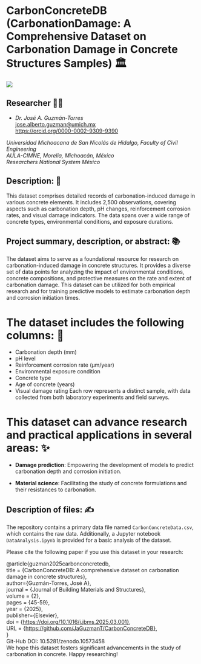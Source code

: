 # CarbonConcreteDB (CarbonationDamage: A Comprehensive Dataset on Carbonation Damage in Concrete Structures Samples) 🏛️
![](CarbonationOverview.png)

## Researcher 🧑‍🔬
- *Dr. José A. Guzmán-Torres* <br />
jose.alberto.guzman@umich.mx <br />
https://orcid.org/0000-0002-9309-9390

*Universidad Michoacana de San Nicolás de Hidalgo, Faculty of Civil Engineering* <br />
*AULA-CIMNE, Morelia, Michoacán, México* <br />
*Researchers National System México*

## Description: 📝
This dataset comprises detailed records of carbonation-induced damage in various concrete elements. It includes 2,500 observations, covering aspects such as carbonation depth, pH changes, reinforcement corrosion rates, and visual damage indicators. The data spans over a wide range of concrete types, environmental conditions, and exposure durations.

## Project summary, description, or abstract: 📚

The dataset aims to serve as a foundational resource for research on carbonation-induced damage in concrete structures. It provides a diverse set of data points for analyzing the impact of environmental conditions, concrete compositions, and protective measures on the rate and extent of carbonation damage. This dataset can be utilized for both empirical research and for training predictive models to estimate carbonation depth and corrosion initiation times.

# The dataset includes the following columns: 🔬

- Carbonation depth (mm)
- pH level
- Reinforcement corrosion rate (µm/year)
- Environmental exposure condition
- Concrete type
- Age of concrete (years)
- Visual damage rating
Each row represents a distinct sample, with data collected from both laboratory experiments and field surveys.

# This dataset can advance research and practical applications in several areas: ✨

- **Damage prediction**: Empowering the development of models to predict carbonation depth and corrosion initiation.

- **Material science**: Facilitating the study of concrete formulations and their resistances to carbonation.

## Description of files: ✍️
The repository contains a primary data file named `CarbonConcreteData.csv`, which contains the raw data. Additionally, a Jupyter notebook `DataAnalysis.ipynb` is provided for a basic analysis of the dataset.

Please cite the following paper if you use this dataset in your research:

@article{guzman2025carbonconcretedb, <br />
  title = {CarbonConcreteDB: A comprehensive dataset on carbonation damage in concrete structures}, <br />
  author={Guzmán-Torres, José A}, <br />
  journal = {Journal of Building Materials and Structures}, <br />
  volume = {2}, <br />
  pages = {45-59}, <br />
  year = {2025}, <br />
  publisher={Elsevier}, <br />
  doi = {https://doi.org/10.1016/j.jbms.2025.03.001}, <br />
  URL = {https://github.com/JaGuzmanT/CarbonConcreteDB}, <br />
} <br />
Git-Hub DOI: 10.5281/zenodo.10573458 <br />
We hope this dataset fosters significant advancements in the study of carbonation in concrete. Happy researching!
